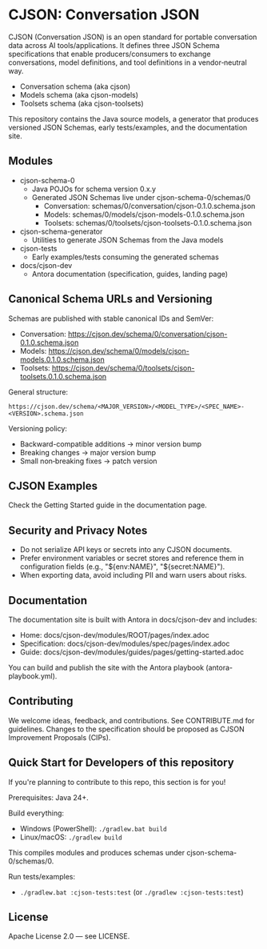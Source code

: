 # CJSON: Conversation JSON

CJSON (Conversation JSON) is an open standard for portable conversation data across AI tools/applications. It defines three JSON Schema specifications that enable producers/consumers to exchange conversations, model definitions, and tool definitions in a vendor‑neutral way.

- Conversation schema (aka cjson)
- Models schema (aka cjson-models)
- Toolsets schema (aka cjson-toolsets)

This repository contains the Java source models, a generator that produces versioned JSON Schemas, early tests/examples, and the documentation site.


## Modules

- cjson-schema-0
  - Java POJOs for schema version 0.x.y
  - Generated JSON Schemas live under cjson-schema-0/schemas/0
    - Conversation: schemas/0/conversation/cjson-0.1.0.schema.json
    - Models: schemas/0/models/cjson-models-0.1.0.schema.json
    - Toolsets: schemas/0/toolsets/cjson-toolsets-0.1.0.schema.json
- cjson-schema-generator
  - Utilities to generate JSON Schemas from the Java models
- cjson-tests
  - Early examples/tests consuming the generated schemas
- docs/cjson-dev
  - Antora documentation (specification, guides, landing page)


## Canonical Schema URLs and Versioning

Schemas are published with stable canonical IDs and SemVer:

- Conversation: https://cjson.dev/schema/0/conversation/cjson-0.1.0.schema.json
- Models: https://cjson.dev/schema/0/models/cjson-models.0.1.0.schema.json
- Toolsets: https://cjson.dev/schema/0/toolsets/cjson-toolsets.0.1.0.schema.json

General structure:

```
https://cjson.dev/schema/<MAJOR_VERSION>/<MODEL_TYPE>/<SPEC_NAME>-<VERSION>.schema.json
```

Versioning policy:
- Backward-compatible additions → minor version bump
- Breaking changes → major version bump
- Small non‑breaking fixes → patch version


## CJSON Examples

Check the Getting Started guide in the documentation page.

## Security and Privacy Notes

- Do not serialize API keys or secrets into any CJSON documents.
- Prefer environment variables or secret stores and reference them in configuration fields (e.g., "${env:NAME}", "${secret:NAME}").
- When exporting data, avoid including PII and warn users about risks.


## Documentation

The documentation site is built with Antora in docs/cjson-dev and includes:
- Home: docs/cjson-dev/modules/ROOT/pages/index.adoc
- Specification: docs/cjson-dev/modules/spec/pages/index.adoc
- Guide: docs/cjson-dev/modules/guides/pages/getting-started.adoc

You can build and publish the site with the Antora playbook (antora-playbook.yml).


## Contributing

We welcome ideas, feedback, and contributions. See CONTRIBUTE.md for guidelines. Changes to the specification should be proposed as CJSON Improvement Proposals (CIPs).


## Quick Start for Developers of this repository

If you're planning to contribute to this repo, this section is for you!

Prerequisites: Java 24+.

Build everything:

- Windows (PowerShell): `./gradlew.bat build`
- Linux/macOS: `./gradlew build`

This compiles modules and produces schemas under cjson-schema-0/schemas/0.

Run tests/examples:

- `./gradlew.bat :cjson-tests:test` (or `./gradlew :cjson-tests:test`)


## License

Apache License 2.0 — see LICENSE.
